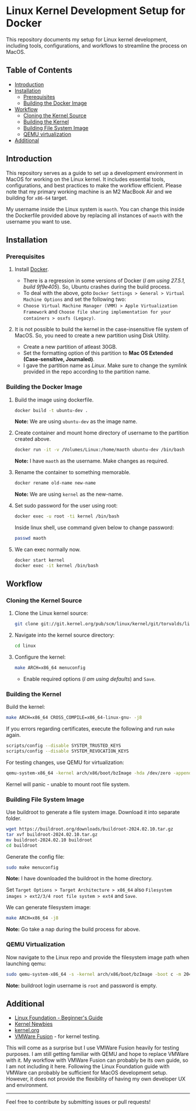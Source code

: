 # Linux Kernel Development Setup for Docker

This repository documents my setup for Linux kernel development, including tools, configurations, and workflows to streamline the process on MacOS.

## Table of Contents

- [Introduction](#introduction)
- [Installation](#installation)
  - [Prerequisites](#prerequisites)
  - [Building the Docker Image](#building-the-docker-image)
- [Workflow](#workflow)
  - [Cloning the Kernel Source](#cloning-the-kernel-source)
  - [Building the Kernel](#building-the-kernel)
  - [Building File System Image](#building-file-system-image)
  - [QEMU virtualization](#qemu-virtualization)
- [Additional](#additional)

## Introduction

This repository serves as a guide to set up a development environment in MacOS for working on the Linux kernel.
It includes essential tools, configurations, and best practices to make the workflow efficient.
Please note that my primary working machine is an M2 MacBook Air and we building for `x86-64` target.

My username inside the Linux system is `maoth`. You can change this inside the Dockerfile provided above by replacing all instances of `maoth` with the username you want to use.

## Installation

### Prerequisites

1. Install [Docker](https://www.docker.com/).
    - There is a regression in some versions of Docker (*I am using 27.5.1, build 9f9e405*). So, Ubuntu crashes during the build process.
    - To deal with the above, goto `Docker Settings > General > Virtual Machine Options` and set the following two:
    - `Choose Virtual Machine Manager (VMM) > Apple Virtualization Framework` and `Choose file sharing implementation for your containers > osxfs (Legacy)`.

2. It is not possible to build the kernel in the case-insensitive file system of MacOS. So, you need to create a new partition using Disk Utility.
   - Create a new partition of atleast 30GB.
   - Set the formatting option of this partition to **Mac OS Extended (Case-sensitive, Journaled)**.
   - I gave the partition name as *Linux*. Make sure to change the symlink provided in the repo according to the partition name.

### Building the Docker Image

1. Build the image using dockerfile.
   ```sh
   docker build -t ubuntu-dev .
   ```

   **Note:** We are using `ubuntu-dev` as the image name.

2. Create container and mount home directory of username to the partition created above.
   ```sh
   docker run -it -v /Volumes/Linux:/home/maoth ubuntu-dev /bin/bash
   ```

   **Note:** I have `maoth` as the username. Make changes as required.

3. Rename the container to something memorable.
   ```sh
   docker rename old-name new-name
   ```

   **Note:** We are using `kernel` as the new-name.


4. Set sudo password for the user using root:
   ```sh
   docker exec -u root -ti kernel /bin/bash
   ```

   Inside linux shell, use command given below to change password:
   ```sh
   passwd maoth
   ```

5. We can exec normally now.
   ```sh
   docker start kernel
   docker exec -it kernel /bin/bash
   ```

## Workflow

### Cloning the Kernel Source

1. Clone the Linux kernel source:
   ```sh
   git clone git://git.kernel.org/pub/scm/linux/kernel/git/torvalds/linux.git
   ```

2. Navigate into the kernel source directory:
   ```sh
   cd linux
   ```

3. Configure the kernel:
   ```sh
   make ARCH=x86_64 menuconfig
   ```

   - Enable required options (*I am using defaults*) and `Save`.

### Building the Kernel

Build the kernel:
```sh
make ARCH=x86_64 CROSS_COMPILE=x86_64-linux-gnu- -j8
```

If you errors regarding certificates, execute the following and run `make` again.
```sh
scripts/config --disable SYSTEM_TRUSTED_KEYS
scripts/config --disable SYSTEM_REVOCATION_KEYS
```

For testing changes, use QEMU for virtualization:
```sh
qemu-system-x86_64 -kernel arch/x86/boot/bzImage -hda /dev/zero -append "root=/dev/zero console=ttyS0" -serial stdio -display none
```

Kernel will panic - unable to mount root file system.

### Building File System Image

Use buildroot to generate a file system image. Download it into separate folder.
```sh
wget https://buildroot.org/downloads/buildroot-2024.02.10.tar.gz
tar xvf buildroot-2024.02.10.tar.gz
mv buildroot-2024.02.10 buildroot
cd buildroot
```

Generate the config file:
```sh
sudo make menuconfig
```

**Note:** I have downloaded the buildroot in the home directory.

Set `Target Options > Target Architecture > x86_64` also `Filesystem images > ext2/3/4 root file system > ext4` and `Save`.

We can generate filesystem image:
```sh
make ARCH=x86_64 -j8
```

**Note:** Go take a nap during the build process for above.

### QEMU Virtualization

Now navigate to the Linux repo and provide the filesystem image path when launching qemu:
```sh
sudo qemu-system-x86_64 -s -kernel arch/x86/boot/bzImage -boot c -m 2049M -hda ~/buildroot/output/images/rootfs.ext4 -append "root=/dev/sda rw console=ttyS0,115200 acpi=off nokaslr" -serial stdio -display none
```

**Note:** buildroot login username is `root` and password is empty.

## Additional

- [Linux Foundation - Beginner's Guide](https://trainingportal.linuxfoundation.org/courses/a-beginners-guide-to-linux-kernel-development-lfd103)
- [Kernel Newbies](https://kernelnewbies.org/FirstKernelPatch)
- [kernel.org](https://www.kernel.org/doc/html/latest/process/howto.html)
- [VMWare Fusion](https://blogs.vmware.com/teamfusion/2024/05/fusion-pro-now-available-free-for-personal-use.html) - for kernel testing.

This will come as a surprise but I use VMWare Fusion heavily for testing purposes. I am still getting familiar with QEMU and hope to replace VMWare with it. My workflow with VMWare Fusion can probably be its own guide, so I am not including it here.
Following the Linux Foundation guide with VMWare can probably be sufficient for MacOS development setup. However, it does not provide the flexibility of having my own developer UX and environment.

---

Feel free to contribute by submitting issues or pull requests!

